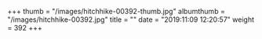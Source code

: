 +++
thumb = "/images/hitchhike-00392-thumb.jpg"
albumthumb = "/images/hitchhike-00392.jpg"
title = ""
date = "2019:11:09 12:20:57"
weight = 392
+++
